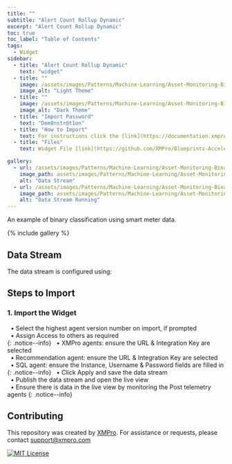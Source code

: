 ```yaml
---
title: ""
subtitle: "Alert Count Rollup Dynamic"
excerpt: "Alert Count Rollup Dynamic"
toc: true
toc_label: "Table of Contents"
tags:
  - Widget
sidebar:
  - title: "Alert Count Rollup Dynamic"
    text: "widget"
  - title: ""
    image: /assets/images/Patterns/Machine-Learning/Asset-Monitoring-Binary-Classification/Light.png
    image_alt: "Light Theme"
  - title: ""
    image: /assets/images/Patterns/Machine-Learning/Asset-Monitoring-Binary-Classification/Dark.png
    image_alt: "Dark Theme"
  - title: "Import Password"
    text: "Dem0nstr@t1on"
  - title: "How to Import"
    text: For instructions click the [link](https://documentation.xmpro.com/how-tos/import-export-and-clone#importing "Click Here")
  - title: "Files"
    text: Widget File [link](https://github.com/XMPro/Blueprints-Accelerators-Patterns/blob/master/Accelerators/Widgets/Alert%20Count%20Rollup%20-%20Dynamic.xwid "Click Here")

gallery:
  - url: /assets/images/Patterns/Machine-Learning/Asset-Monitoring-Binary-Classification/DataStream_01.png
    image_path: assets/images/Patterns/Machine-Learning/Asset-Monitoring-Binary-Classification/DataStream_01.png
    alt: "Data Stream"
  - url: /assets/images/Patterns/Machine-Learning/Asset-Monitoring-Binary-Classification/DataStream_Running_01.png
    image_path: assets/images/Patterns/Machine-Learning/Asset-Monitoring-Binary-Classification/DataStream_Running_01.png
    alt: "Data Stream Running"
---
```

An example of binary classification using smart meter data.

{% include gallery %}

## Data Stream
The data stream is configured using: 


## Steps to Import

### 1. Import the Widget

&nbsp;&nbsp;&#8226; Select the highest agent version number on import, if prompted<br />
&nbsp;&nbsp;&#8226; Assign Access to others as required<br />
{: .notice--info}
&nbsp;&nbsp;&#8226; XMPro agents: ensure the URL & Integration Key are selected<br />
&nbsp;&nbsp;&#8226; Recommendation agent: ensure the URL & Integration Key are selected<br />
&nbsp;&nbsp;&#8226; SQL agent: ensure the Instance, Username & Password fields are filled in<br />
{: .notice--info}
&nbsp;&nbsp;&#8226; Click Apply and save the data stream<br />
&nbsp;&nbsp;&#8226; Publish the data stream and open the live view<br />
&nbsp;&nbsp;&#8226; Ensure there is data in the live view by monitoring the Post telemetry agents
{: .notice--info}

## Contributing
This repository was created by <a href="https://xmpro.com/">XMPro</a>. 
For assistance or requests, please contact <a href="mailto:support@xmpro.com">support@xmpro.com</a>

[![MIT License](https://img.shields.io/badge/License-MIT-green.svg)](https://choosealicense.com/licenses/mit/)
